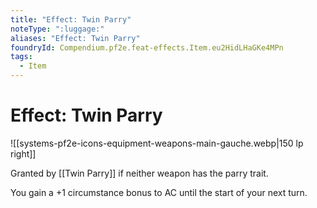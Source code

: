 ```yaml
---
title: "Effect: Twin Parry"
noteType: ":luggage:"
aliases: "Effect: Twin Parry"
foundryId: Compendium.pf2e.feat-effects.Item.eu2HidLHaGKe4MPn
tags:
  - Item
---
```


# Effect: Twin Parry
![[systems-pf2e-icons-equipment-weapons-main-gauche.webp|150 lp right]]

Granted by [[Twin Parry]] if neither weapon has the parry trait.

You gain a +1 circumstance bonus to AC until the start of your next turn.
